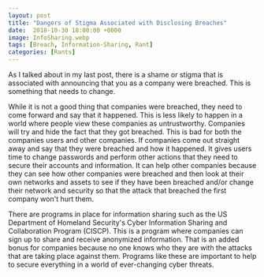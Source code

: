 ```yaml
---
layout: post
title: "Dangers of Stigma Associated with Disclosing Breaches"
date:  2018-10-30 18:00:00 +0000
image: InfoSharing.webp
tags: [Breach, Information-Sharing, Rant]
categories: [Rants]
---
```


As I talked about in my last post, there is a shame or stigma that is associated with announcing that you as a company were breached. This is something that needs to change.  

While it is not a good thing that companies were breached, they need to come forward and say that it happened. This is less likely to happen in a world where people view these companies as untrustworthy. Companies will try and hide the fact that they got breached. This is bad for both the companies users and other companies. If companies come out straight away and say that they were breached and how it happened. It gives users time to change passwords and perform other actions that they need to secure their accounts and information. It can help other companies because they can see how other companies were breached and then look at their own networks and assets to see if they have been breached and/or change their network and security so that the attack that breached the first company won't hurt them.  

There are programs in place for information sharing such as the US Department of Homeland Security's Cyber Information Sharing and Collaboration Program (CISCP). This is a program where companies can sign up to share and receive anonymized information. That is an added bonus for companies because no one knows who they are with the attacks that are taking place against them. Programs like these are important to help to secure everything in a world of ever-changing cyber threats.
